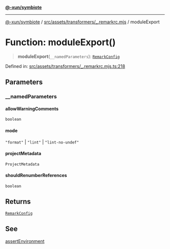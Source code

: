 [**@-xun/symbiote**](../../../../../README.md)

***

[@-xun/symbiote](../../../../../README.md) / [src/assets/transformers/\_.remarkrc.mjs](../README.md) / moduleExport

# Function: moduleExport()

> **moduleExport**(`__namedParameters`): [`RemarkConfig`](../type-aliases/RemarkConfig.md)

Defined in: [src/assets/transformers/\_.remarkrc.mjs.ts:218](https://github.com/Xunnamius/symbiote/blob/feca973a0a29b4194f5e9720a5df04c799f6fa94/src/assets/transformers/_.remarkrc.mjs.ts#L218)

## Parameters

### \_\_namedParameters

#### allowWarningComments

`boolean`

#### mode

`"format"` \| `"lint"` \| `"lint-no-undef"`

#### projectMetadata

`ProjectMetadata`

#### shouldRenumberReferences

`boolean`

## Returns

[`RemarkConfig`](../type-aliases/RemarkConfig.md)

## See

[assertEnvironment](assertEnvironment.md)
